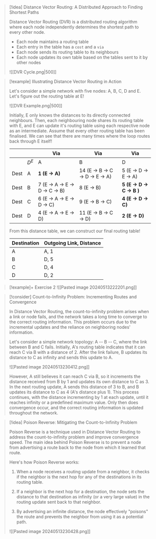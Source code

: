 > [!idea] Distance Vector Routing: A Distributed Approach to Finding Shortest Paths
> 
> Distance Vector Routing (DVR) is a distributed routing algorithm where each node independently determines the shortest path to every other node.
> - Each node maintains a routing table
> - Each entry in the table has a `cost` and a `via`
> - Each node sends its routing table to its neighbours
> - Each node updates its own table based on the tables sent to it by other nodes
> 
> ![[DVR Cycle.png|500]]

> [!example] Illustrating Distance Vector Routing in Action
>
> Let's consider a simple network with five nodes: A, B, C, D and E. Let's figure out the routing table at E!
>
>![[DVR Example.png|500]]
>
> Initially, E only knows the distances to its directly connected neighbours. Then, each neighbouring node shares its routing table with E, and E can update it's routing table using each respective node as an intermediate. Assume that every other routing table has been finalised. We can see that there are many times where the loop routes back through E itself!
>
>| | | Via | Via | Via |
>| ---- | ----- | ------------------------------ | -------------------------------- | ----------------------------- |
>| | $D^E$ | A | B | D |
>| Dest | A | **1 (E -> A)** | 14 (E -> B -> C -> D -> E -> A) | 5 (E -> D -> E -> A) |
>| Dest | B | 7 (E -> A -> E -> D -> C -> B) | 8 (E -> B) | **5** **(E -> D -> C -> B )** |
>| Dest | C | 6 (E -> A -> E -> D -> C) | 9 (E -> B -> C) | **4** **(E -> D -> C)** |
>| Dest | D | 4 (E -> A -> E -> D) | 11 (E -> B -> C -> D) | **2** **(E -> D)** |
>
>From this distance table, we can construct our final routing table!
>
>| Destination | Outgoing Link, Distance |
>| ----------- | ----------------------- |
>| A | A, 1 |
>| B | D, 5 |
>| C | D, 4 |
>| D | D, 2 |


> [!example]+ Exercise 2
> ![[Pasted image 20240513222201.png]]



> [!consider] Count-to-Infinity Problem: Incrementing Routes and Convergence
>
> In Distance Vector Routing, the count-to-infinity problem arises when a link or node fails, and the network takes a long time to converge to the correct routing information. This problem occurs due to the incremental updates and the reliance on neighboring nodes' information.
>
> Let's consider a simple network topology: A -- B -- C, where the link between B and C fails. Initially, A's routing table indicates that it can reach C via B with a distance of 2. After the link failure, B updates its distance to C as infinity and sends this update to A.
> 
> ![[Pasted image 20240513230412.png]]
>
> However, A still believes it can reach C via B, so it increments the distance received from B by 1 and updates its own distance to C as 3. In the next routing update, A sends this distance of 3 to B, and B updates its distance to C as 4 (A's distance plus 1). This process continues, with the distance incrementing by 1 at each update, until it reaches infinity or a predefined maximum value. Only then does convergence occur, and the correct routing information is updated throughout the network.
>

> [!idea] Poison Reverse: Mitigating the Count-to-Infinity Problem
>
> Poison Reverse is a technique used in Distance Vector Routing to address the count-to-infinity problem and improve convergence speed. The main idea behind Poison Reverse is to prevent a node from advertising a route back to the node from which it learned that route.
>
> Here's how Poison Reverse works:
>
> 1. When a node receives a routing update from a neighbor, it checks if the neighbor is the next hop for any of the destinations in its routing table.
>
> 2. If a neighbor is the next hop for a destination, the node sets the distance to that destination as infinity (or a very large value) in the routing update sent back to that neighbor.
>
> 3. By advertising an infinite distance, the node effectively "poisons" the route and prevents the neighbor from using it as a potential path.
> 
> ![[Pasted image 20240513230428.png]]
